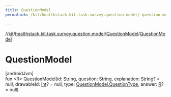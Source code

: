 ```yaml
---
title: QuestionModel
permalink: /kit/healthstack.kit.task.survey.question.model/-question-model/-question-model.html

---
```

//[kit](/kit.html)/[healthstack.kit.task.survey.question.model](../index.html)/[QuestionModel](index.html)/[QuestionModel](-question-model.html)



# QuestionModel



[androidJvm]\
fun &lt;[R](index.html)&gt; [QuestionModel](-question-model.html)(id: [String](https://kotlinlang.org/api/latest/jvm/stdlib/kotlin/-string/index.html), question: [String](https://kotlinlang.org/api/latest/jvm/stdlib/kotlin/-string/index.html), explanation: [String](https://kotlinlang.org/api/latest/jvm/stdlib/kotlin/-string/index.html)? = null, drawableId: [Int](https://kotlinlang.org/api/latest/jvm/stdlib/kotlin/-int/index.html)? = null, type: [QuestionModel.QuestionType](-question-type/index.html), answer: [R](index.html)? = null)




